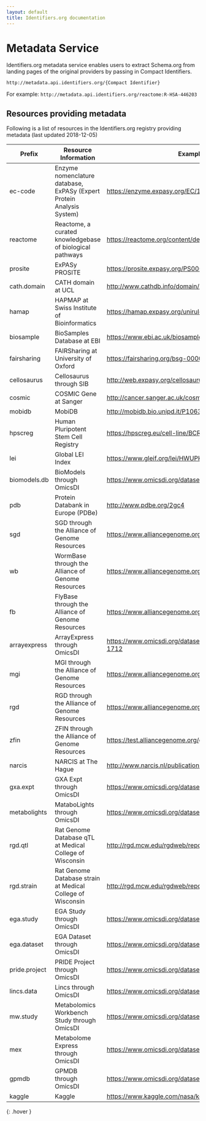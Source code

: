 ```yaml
---
layout: default
title: Identifiers.org documentation
---
```


# <i class="icon icon-common icon-mapping"></i> Metadata Service

Identifiers.org metadata service enables users to extract Schema.org from landing pages of the original providers by passing in Compact Identifiers.

``
http://metadata.api.identifiers.org/{Compact Identifier}
``

For example:
``
http://metadata.api.identifiers.org/reactome:R-HSA-446203
``

## Resources providing metadata

Following is a list of resources in the Identifiers.org registry providing metadata (last updated 2018-12-05)

| Prefix        | Resource Information                                                  | Example Dataset URL                                                 | Dataset Metadata | Home URL                           | DataCatalog Metadata |
|---------------|-----------------------------------------------------------------------|---------------------------------------------------------------------|------------------|------------------------------------|----------------------|
| ec-code       | Enzyme nomenclature database, ExPASy (Expert Protein Analysis System) | https://enzyme.expasy.org/EC/1.1.1.1                                | Yes              | https://enzyme.expasy.org/         | Yes                  |
| reactome      | Reactome, a curated knowledgebase of biological pathways              | https://reactome.org/content/detail/R-HSA-201451                    | Yes              | https://www.reactome.org/          | Yes                  |
| prosite       | ExPASy PROSITE                                                        | https://prosite.expasy.org/PS00001                                  | Yes              | https://www.expasy.org/prosite/    | Yes                  |
| cath.domain   | CATH domain at UCL                                                    | http://www.cathdb.info/domain/1cukA01                               | Yes              | http://www.cathdb.info/            | Yes                  |
| hamap         | HAPMAP at Swiss Institute of Bioinformatics                           | https://hamap.expasy.org/unirule/MF_01400                           | Yes              | https://hamap.expasy.org/          | Yes                  |
| biosample     | BioSamples Database at EBI                                            | https://www.ebi.ac.uk/biosamples/sample/SAMEA2397676                | Yes              | https://www.ebi.ac.uk/biosamples/  | Yes                  |
| fairsharing   | FAIRSharing at University of Oxford                                   | https://fairsharing.org/bsg-000052                                  | Yes              | https://fairsharing.org/           | Yes                  |
| cellosaurus   | Cellosaurus through SIB                                               | http://web.expasy.org/cellosaurus/CVCL_0030                         | Yes              | http://web.expasy.org/cellosaurus/ | Yes                  |
| cosmic        | COSMIC Gene at Sanger                                                 | http://cancer.sanger.ac.uk/cosmic/gene/overview?ln=BRAF             | Yes              | http://cancer.sanger.ac.uk/cosmic/ | Yes                  |
| mobidb        | MobiDB                                                                | http://mobidb.bio.unipd.it/P10636                                   | Yes              | http://mobidb.bio.unipd.it         | Yes                  |
| hpscreg       | Human Pluripotent Stem Cell Registry                                  | https://hpscreg.eu/cell-line/BCRTi001-A                             | Yes              | https://hpscreg.eu/                | Yes                  |
| lei           | Global LEI Index                                                      | https://www.gleif.org/lei/HWUPKR0MPOU8FGXBT394                      | Yes              | https://www.gleif.org/             | Yes                  |
| biomodels.db  | BioModels through OmicsDI                                             | https://www.omicsdi.org/dataset/biomodels/BIOMD0000000048           | Yes              | https://www.omicsdi.org/           | No                   |
| pdb           | Protein Databank in Europe (PDBe)                                     | http://www.pdbe.org/2gc4                                            | Yes              | http://www.pdbe.org/               | No                   |
| sgd           | SGD through the Alliance of Genome Resources                          | https://www.alliancegenome.org/gene/SGD:S000003909                  | Yes              | https://www.alliancegenome.org     | No                   |
| wb            | WormBase through the Alliance of Genome Resources                     | https://www.alliancegenome.org/gene/WB:WBGene00000001               | Yes              | https://www.alliancegenome.org     | No                   |
| fb            | FlyBase through the Alliance of Genome Resources                      | https://www.alliancegenome.org/gene/FB:FBgn0011293                  | Yes              | https://www.alliancegenome.org     | No                   |
| arrayexpress  | ArrayExpress through OmicsDI                                          | https://www.omicsdi.org/dataset/arrayexpress-repository/E-MEXP-1712 | Yes              | https://www.omicsdi.org/           | No                   |
| mgi           | MGI through the Alliance of Genome Resources                          | https://www.alliancegenome.org/gene/MGI:2442292                     | Yes              | https://www.alliancegenome.org     | No                   |
| rgd           | RGD through the Alliance of Genome Resources                          | https://www.alliancegenome.org/gene/RGD:2018                        | Yes              | https://www.alliancegenome.org     | No                   |
| zfin          | ZFIN through the Alliance of Genome Resources                         | https://test.alliancegenome.org/gene/ZFIN:ZDB-GENE-041118-11        | Yes              | https://www.alliancegenome.org     | No                   |
| narcis        | NARCIS at The Hague                                                   | http://www.narcis.nl/publication/RecordID/oai:cwi.nl:4725           | Yes              | http://www.narcis.nl/?Language=en  | No                   |
| gxa.expt      | GXA Expt through OmicsDI                                              | https://www.omicsdi.org/dataset/atlas-experiments/E-MTAB-2037       | Yes              | https://www.omicsdi.org/           | No                   |
| metabolights  | MataboLights through OmicsDI                                          | https://www.omicsdi.org/dataset/metabolights_dataset/MTBLS1         | Yes              | https://www.omicsdi.org/           | No                   |
| rgd.qtl       | Rat Genome Database qTL at Medical College of Wisconsin               | http://rgd.mcw.edu/rgdweb/report/qtl/main.html?id=1354581           | Yes              | http://rgd.mcw.edu/                | No                   |
| rgd.strain    | Rat Genome Database strain at Medical College of Wisconsin            | http://rgd.mcw.edu/rgdweb/report/strain/main.html?id=5688061        | Yes              | http://rgd.mcw.edu/                | No                   |
| ega.study     | EGA Study through OmicsDI                                             | https://www.omicsdi.org/dataset/ega/EGAS00000000001                 | Yes              | https://www.omicsdi.org/           | No                   |
| ega.dataset   | EGA Dataset through OmicsDI                                           | https://www.omicsdi.org/dataset/ega/EGAD00000000001                 | Yes              | https://www.omicsdi.org/           | No                   |
| pride.project | PRIDE Project through OmicsDI                                         | https://www.omicsdi.org/dataset/pride/PXD000440                     | Yes              | https://www.omicsdi.org/           | No                   |
| lincs.data    | Lincs through OmicsDI                                                 | https://www.omicsdi.org/dataset/lincs/LDS-1110                      | Yes              | https://www.omicsdi.org/           | No                   |
| mw.study      | Metabolomics Workbench Study through OmicsDI                          | https://www.omicsdi.org/dataset/metabolomics_workbench/ST000900     | Yes              | https://www.omicsdi.org/           | No                   |
| mex           | Metabolome Express through OmicsDI                                    | https://www.omicsdi.org/dataset/metabolome_express/MEX36            | Yes              | https://www.omicsdi.org/           | No                   |
| gpmdb         | GPMDB through OmicsDI                                                 | https://www.omicsdi.org/dataset/gpmdb/GPM32310002988                | Yes              | https://www.omicsdi.org/           | No                   |
| kaggle        | Kaggle                                                                | https://www.kaggle.com/nasa/kepler-exoplanet-search-results         | Yes              | https://kaggle.com                 | No                   |
{: .hover }